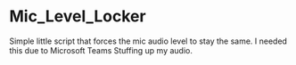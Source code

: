 # Mic_Level_Locker
Simple little script that forces the mic audio level to stay the same. I needed this due to Microsoft Teams Stuffing up my audio. 
